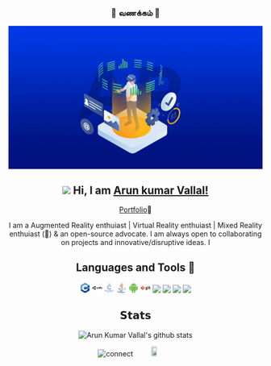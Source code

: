 <div align="center">

### 🙏 வணக்கம் 🙏
<img align="center" alt="GIF" src="https://github.com/Arunkumarvallal/Arunkumarvallal/blob/master/XR.gif"/>  
<!--<img align="center" alt="GIF" height="250px" src="https://media.giphy.com/media/du3J3cXyzhj75IOgvA/giphy.gif" />!-->

## <img src="https://github.com/TheDudeThatCode/TheDudeThatCode/blob/master/Assets/Hi.gif" width="29px"> Hi, I am [Arun kumar Vallal!](https://arunkumarvallal.github.io/)
[Portfolio](https://arunkumarvallal.github.io/)🤴

I am a Augmented Reality enthuiast  | Virtual Reality enthuiast | Mixed Reality enthuiast (🥽) & an open-source advocate. I am always open to collaborating on projects and innovative/disruptive ideas. I 

## Languages and Tools 🔧  
<code><img height="20" src="https://raw.githubusercontent.com/github/explore/80688e429a7d4ef2fca1e82350fe8e3517d3494d/topics/cpp/cpp.png"></code>
<code><img height="20" src="https://raw.githubusercontent.com/github/explore/80688e429a7d4ef2fca1e82350fe8e3517d3494d/topics/unity/unity.png"></code>
<code><img height="20" src="https://raw.githubusercontent.com/github/explore/80688e429a7d4ef2fca1e82350fe8e3517d3494d/topics/c/c.png"></code>
<code><img height="20" src="https://raw.githubusercontent.com/github/explore/80688e429a7d4ef2fca1e82350fe8e3517d3494d/topics/java/java.png"></code>
<code><img height="20" src="https://raw.githubusercontent.com/github/explore/80688e429a7d4ef2fca1e82350fe8e3517d3494d/topics/android/android.png"></code>
<code><img height="20" src="https://raw.githubusercontent.com/github/explore/80688e429a7d4ef2fca1e82350fe8e3517d3494d/topics/git/git.png"></code>
<code><img height="20" src="https://toppng.com/uploads/preview/conoce-el-editor-de-fotos-online-photoshop-express-adobe-photoshop-logo-11563317182bjajdizpcd.png"></code>
<code><img height="20" src="https://toppng.com/uploads/preview/after-effects-cc-logo-png-11536003372dlz1t0drrz.png"></code>
<code><img height="20" src="https://toppng.com/uploads/preview/premiere-pro-cs6-vector-logo-1157428031174cbzbat79.png"></code>
<code><img height="20" src="https://toppng.com/uploads/preview/blender-icon-quotation-icon-11553485486agy4mw14bs.png"></code>

## 𝗦𝘁𝗮𝘁𝘀

![Arun Kumar Vallal's github stats](https://github-readme-stats.vercel.app/api?username=Arunkumarvallal&show_icons=true&theme=tokyonight&hide=prs&icon_color=6392DF)

<img src="https://i1.wp.com/slfgchurch.com/wp-content/uploads/2019/08/lets-connect-1.png?ssl=1" alt="connect" width="20%" height="10%">

  
  
  
  <a href="https://www.linkedin.com/in/arunkumarvallal/">     
        <img src="https://www.cbronline.com/wp-content/uploads/2016/06/linkedin.jpg" height="10%" ; width="15%" ;></img></a>
